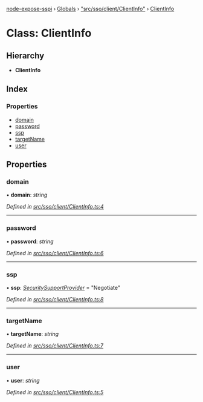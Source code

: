 [node-expose-sspi](../README.md) › [Globals](../globals.md) › ["src/sso/client/ClientInfo"](../modules/_src_sso_client_clientinfo_.md) › [ClientInfo](_src_sso_client_clientinfo_.clientinfo.md)

# Class: ClientInfo

## Hierarchy

* **ClientInfo**

## Index

### Properties

* [domain](_src_sso_client_clientinfo_.clientinfo.md#domain)
* [password](_src_sso_client_clientinfo_.clientinfo.md#password)
* [ssp](_src_sso_client_clientinfo_.clientinfo.md#ssp)
* [targetName](_src_sso_client_clientinfo_.clientinfo.md#targetname)
* [user](_src_sso_client_clientinfo_.clientinfo.md#user)

## Properties

###  domain

• **domain**: *string*

*Defined in [src/sso/client/ClientInfo.ts:4](https://github.com/jlguenego/node-expose-sspi/blob/927f02c/src/sso/client/ClientInfo.ts#L4)*

___

###  password

• **password**: *string*

*Defined in [src/sso/client/ClientInfo.ts:6](https://github.com/jlguenego/node-expose-sspi/blob/927f02c/src/sso/client/ClientInfo.ts#L6)*

___

###  ssp

• **ssp**: *[SecuritySupportProvider](../modules/_lib_sspi_d_.md#securitysupportprovider)* = "Negotiate"

*Defined in [src/sso/client/ClientInfo.ts:8](https://github.com/jlguenego/node-expose-sspi/blob/927f02c/src/sso/client/ClientInfo.ts#L8)*

___

###  targetName

• **targetName**: *string*

*Defined in [src/sso/client/ClientInfo.ts:7](https://github.com/jlguenego/node-expose-sspi/blob/927f02c/src/sso/client/ClientInfo.ts#L7)*

___

###  user

• **user**: *string*

*Defined in [src/sso/client/ClientInfo.ts:5](https://github.com/jlguenego/node-expose-sspi/blob/927f02c/src/sso/client/ClientInfo.ts#L5)*
